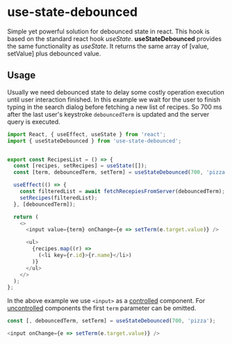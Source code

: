 # use-state-debounced
Simple yet powerful solution for debounced state in react. This hook is based on the standard react hook *useState*. **useStateDebounced** provides the same functionality as *useState*. It returns the same array of [value, setValue] plus debounced value. 


## Usage
Usually we need debounced state to delay some costly operation execution until user interaction finished. In this example we wait for the user to finish typing in the search dialog before fetching a new list of recipes. So 700 ms after the last user's keystroke `debouncedTerm` is updated and the server query is executed. 

```javascript
import React, { useEffect, useState } from 'react';
import { useStateDebounced } from 'use-state-debounced';


export const RecipesList = () => {
  const [recipes, setRecipes] = useState([]);
  const [term, debouncedTerm, setTerm] = useStateDebounced(700, 'pizza');

  useEffect(() => {
    const filteredList = await fetchRecepiesFromServer(debouncedTerm);
    setRecipes(filteredList);
  }, [debouncedTerm]);

  return (
    <>
      <input value={term} onChange={e => setTerm(e.target.value)} />

      <ul>
        {recipes.map((r) =>
          (<li key={r.id}>{r.name}</li>)
        )}
      </ul>
    </>
  );
};
```



In the above example we use `<input>` as a [controlled](https://reactjs.org/docs/forms.html#controlled-components) component. For [uncontrolled](https://reactjs.org/docs/uncontrolled-components.html) components the first `term` parameter can be omitted.

```javascript
const [, debouncedTerm, setTerm] = useStateDebounced(700, 'pizza');

<input onChange={e => setTerm(e.target.value)} />
```